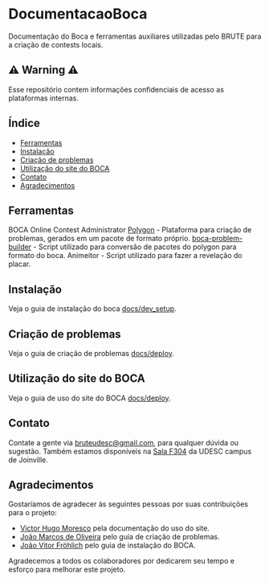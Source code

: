 # DocumentacaoBoca
Documentação do Boca e ferramentas auxiliares utilizadas pelo BRUTE para a criação de contests locais.

## ⚠️ Warning ⚠️

Esse repositório contem informações confidenciais de acesso as plataformas internas.

## Índice
- [Ferramentas](#ferramentas)
- [Instalação](#instalação)
- [Criação de problemas](#criação-de-problemas)
- [Utilização do site do BOCA](#utilização-do-boca)
- [Contato](#contato)
- [Agradecimentos](#agradecimentos)

## Ferramentas
BOCA Online Contest Administrator
[Polygon](https://polygon.codeforces.com/?ccid=69d01669254ea6da746e0619031b2b34) - Plataforma para criação de problemas, gerados em um pacote de formato próprio.
[boca-problem-builder](https://github.com/BRUTEUdesc/boca-problem-builder/tree/main) - Script utilizado para conversão de pacotes do polygon para formato do boca.
Animeitor - Script utilizado para fazer a revelação do placar.

## Instalação

Veja o guia de instalação do boca [docs/dev_setup](docs/dev_setup.md).

## Criação de problemas

Veja o guia de criação de problemas [docs/deploy](docs/deploy.md).

## Utilização do site do BOCA

Veja o guia de uso do site do BOCA [docs/deploy](docs/deploy.md).


## Contato

Contate a gente via [bruteudesc@gmail.com](mailto:bruteudesc@gmail.com]), para qualquer dúvida ou sugestão. Também estamos disponíveis na [Sala 
F304](https://goo.gl/maps/SVZyo3dUqxZcmgK4A) da UDESC campus de Joinville.

## Agradecimentos

Gostaríamos de agradecer às seguintes pessoas por suas contribuições para o projeto:

- [Victor Hugo Moresco](https://github.com/Korhal-lul) pela documentação do uso do site.
- [João Marcos de Oliveira](https://github.com/joaomarcosth9) pelo guia de criação de problemas.
- [João Vitor Fröhlich](https://github.com/joao-frohlich) pelo guia de instalação do BOCA.

Agradecemos a todos os colaboradores por dedicarem seu tempo e esforço para melhorar este projeto.
